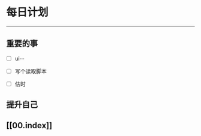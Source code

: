 
# 每日计划
---
## 重要的事

- [ ]  ui--
- [ ]  写个读取脚本
- [ ] 估时




## 提升自己

  



## [[00.index]]










